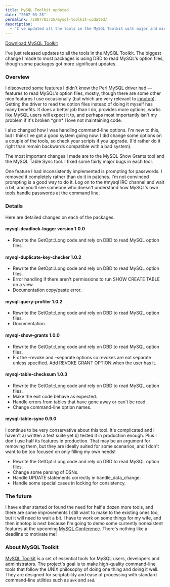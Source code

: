 ```yaml
---
title: MySQL Toolkit updated
date: "2007-03-25"
permalink: /2007/03/25/mysql-toolkit-updated/
description:
  - "I've updated all the tools in the MySQL Toolkit with major and minor changes."
---
```

<p class="download">
  <a href="http://code.google.com/p/maatkit">Download MySQL Toolkit</a>
</p>

I've just released updates to all the tools in the MySQL Toolkit. The biggest change I made to most packages is using DBD to read MySQL's option files, though some packages got more significant updates.

### Overview

I discovered some features I didn't know the Perl MySQL driver had &#8212; features to read MySQL's option files, mostly, though there are some other nice features I use occasionally (but which are very relevant to [innotop][1]). Getting the driver to read the option files instead of doing it myself has many benefits. It does a better job than I do, provides more options, works like MySQL users will expect it to, and perhaps most importantly isn't my problem if it's broken \*grin\* I love not maintaining code.

I also changed how I was handling command-line options. I'm new to this, but I think I've got a good system going now. I did change some options on a couple of the tools, so check your scripts if you upgrade. (I'd rather do it right than remain backwards compatible with a bad system).

The most important changes I made are to the MySQL Show Grants tool and the MySQL Table Sync tool. I fixed some fairly major bugs in each tool.

One feature I had inconsistently implemented is prompting for passwords. I removed it completely rather than do it in patches. I'm not convinced prompting is a good way to do it. Log on to the #mysql IRC channel and wait a bit, and you'll see someone who doesn't understand how MySQL's own tools handle passwords at the command line.

### Details

Here are detailed changes on each of the packages.

#### mysql-deadlock-logger version 1.0.0 

*   Rewrite the GetOpt::Long code and rely on DBD to read MySQL option files.

#### mysql-duplicate-key-checker 1.0.2

*   Rewrite the GetOpt::Long code and rely on DBD to read MySQL option files. 
*   Error handling if there aren't permissions to run SHOW CREATE TABLE on a view.
*   Documentation copy/paste error.

#### mysql-query-profiler 1.0.2

*   Rewrite the GetOpt::Long code and rely on DBD to read MySQL option files.
*   Documentation.

#### mysql-show-grants 1.0.0

*   Rewrite the GetOpt::Long code and rely on DBD to read MySQL option files.
*   Fix the &#8211;revoke and &#8211;separate options so revokes are not separate unless specified. Add REVOKE GRANT OPTION when the user has it.

#### mysql-table-checksum 1.0.3

*   Rewrite the GetOpt::Long code and rely on DBD to read MySQL option files.
*   Make the exit code behave as expected.
*   Handle errors from tables that have gone away or can't be read.
*   Change command-line option names.

#### mysql-table-sync 0.9.0

I continue to be very conservative about this tool. It's complicated and I haven't a) written a test suite yet b) tested it in production enough. Plus I don't use half its features in production. That may be an argument for removing them, but they are ideally suited for some scenarios, and I don't want to be too focused on only filling my own needs!

*   Rewrite the GetOpt::Long code and rely on DBD to read MySQL option files.
*   Change some parsing of DSNs.
*   Handle UPDATE statements correctly in handle\_data\_change.
*   Handle some special cases in locking for consistency.

### The future

I have either started or found the need for half a dozen more tools, and there are some improvements I still want to make to the existing ones too, but it will need to wait a bit. I have to work on some things for my wife, and then innotop is next because I'm going to demo some currently nonexistent features at the upcoming [MySQL Conference][2]. There's nothing like a deadline to motivate me!

### About MySQL Toolkit

[MySQL Toolkit][3] is a set of essential tools for MySQL users, developers and administrators. The project's goal is to make high-quality command-line tools that follow the UNIX philosophy of doing one thing and doing it well. They are designed for scriptability and ease of processing with standard command-line utilities such as `awk` and `sed`.

 [1]: http://code.google.com/p/innotop
 [2]: http://www.mysqlconf.com
 [3]: http://code.google.com/p/maatkit
